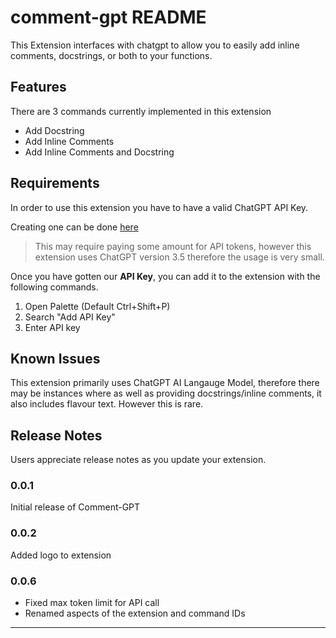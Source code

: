 # comment-gpt README

This Extension interfaces with chatgpt to allow you to easily add inline comments, docstrings, or both to your functions.

## Features

There are 3 commands currently implemented in this extension
- Add Docstring
- Add Inline Comments
- Add Inline Comments and Docstring

## Requirements
In order to use this extension you have to have a valid ChatGPT API Key.

Creating one can be done [here](https://platform.openai.com/account/api-keys)
> This may require paying some amount for API tokens, however this extension uses ChatGPT version 3.5 therefore the usage is very small.

Once you have gotten our **API Key**, you can add it to the extension with the following commands.
1. Open Palette (Default Ctrl+Shift+P)
2. Search "Add API Key"
3. Enter API key


## Known Issues

This extension primarily uses ChatGPT AI Langauge Model, therefore there may be instances where as well as providing docstrings/inline comments, it also includes flavour text. However this is rare.

## Release Notes

Users appreciate release notes as you update your extension.

### 0.0.1

Initial release of Comment-GPT

### 0.0.2

Added logo to extension

### 0.0.6

- Fixed max token limit for API call
- Renamed aspects of the extension and command IDs

---


